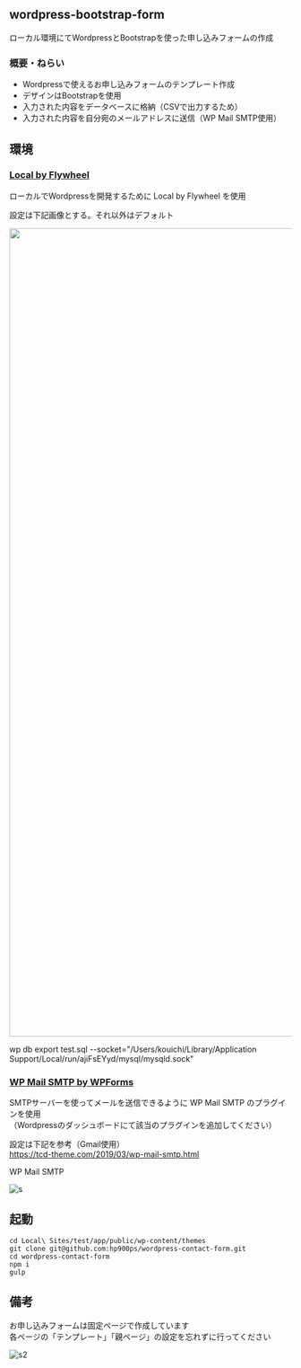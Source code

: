 ## wordpress-bootstrap-form
ローカル環境にてWordpressとBootstrapを使った申し込みフォームの作成

### 概要・ねらい
* Wordpressで使えるお申し込みフォームのテンプレート作成
* デザインはBootstrapを使用
* 入力された内容をデータベースに格納（CSVで出力するため）
* 入力された内容を自分宛のメールアドレスに送信（WP Mail SMTP使用）

## 環境
### [Local by Flywheel](https://localwp.com/)

ローカルでWordpressを開発するために Local by Flywheel を使用

設定は下記画像とする。それ以外はデフォルト

<img width="1440" alt="" src="https://user-images.githubusercontent.com/75486352/114484307-ee05d180-9c44-11eb-9222-851a0c187ddd.png">

wp db export test.sql --socket="/Users/kouichi/Library/Application Support/Local/run/ajiFsEYyd/mysql/mysqld.sock"

### [WP Mail SMTP by WPForms](https://ja.wordpress.org/plugins/wp-mail-smtp/)

SMTPサーバーを使ってメールを送信できるように WP Mail SMTP のプラグインを使用  
（Wordpressのダッシュボードにて該当のプラグインを追加してください）

設定は下記を参考（Gmail使用）  
https://tcd-theme.com/2019/03/wp-mail-smtp.html

WP Mail SMTP

![s](https://user-images.githubusercontent.com/75486352/114486430-dd575a80-9c48-11eb-9b6e-2116756fc0fd.png)

## 起動
```
cd Local\ Sites/test/app/public/wp-content/themes
git clone git@github.com:hp900ps/wordpress-contact-form.git
cd wordpress-contact-form
npm i
gulp
```

## 備考

お申し込みフォームは固定ページで作成しています  
各ページの「テンプレート」「親ページ」の設定を忘れずに行ってください

![s2](https://user-images.githubusercontent.com/75486352/114487143-0c220080-9c4a-11eb-92e5-e9e9f00586d4.png)